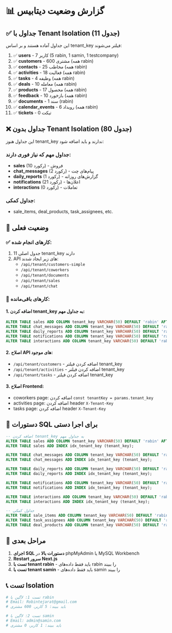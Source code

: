 # 📊 گزارش وضعیت دیتابیس

## ✅ جداول با Tenant Isolation (11 جدول)

این جداول آماده هستند و بر اساس tenant_key فیلتر می‌شوند:

1. ✅ **users** - 7 کاربر (5 rabin, 1 samin, 1 testcompany)
2. ✅ **customers** - 600 مشتری (همه rabin)
3. ✅ **contacts** - 25 مخاطب (همه rabin)
4. ✅ **activities** - 18 فعالیت (همه rabin)
5. ✅ **tasks** - 4 وظیفه (همه rabin)
6. ✅ **deals** - 10 معامله (همه rabin)
7. ✅ **products** - 17 محصول (همه rabin)
8. ✅ **feedback** - 10 بازخورد (همه rabin)
9. ✅ **documents** - 1 سند (rabin)
10. ✅ **calendar_events** - 6 رویداد (همه rabin)
11. ✅ **tickets** - 0 تیکت

## ❌ جداول بدون Tenant Isolation (80 جدول)

این جداول هنوز tenant_key ندارند و باید اضافه شود:

### جداول مهم که نیاز فوری دارند:
- **sales** (10 رکورد) - فروش
- **chat_messages** (2 رکورد) - پیام‌های چت
- **daily_reports** (1 رکورد) - گزارش‌های روزانه
- **notifications** (21 رکورد) - اعلان‌ها
- **interactions** (0 رکورد) - تعاملات

### جداول کمکی:
- sale_items, deal_products, task_assignees, etc.

## 🎯 وضعیت فعلی

### ✅ کارهای انجام شده:
1. 11 جدول اصلی tenant_key دارند
2. API های زیر ایجاد شدند:
   - `/api/tenant/customers-simple`
   - `/api/tenant/coworkers`
   - `/api/tenant/documents`
   - `/api/tenant/sales`
   - `/api/tenant/chat`

### 🔄 کارهای باقی‌مانده:

#### 1. اضافه کردن tenant_key به جداول مهم:
```sql
ALTER TABLE sales ADD COLUMN tenant_key VARCHAR(50) DEFAULT 'rabin' AFTER id;
ALTER TABLE chat_messages ADD COLUMN tenant_key VARCHAR(50) DEFAULT 'rabin' AFTER id;
ALTER TABLE daily_reports ADD COLUMN tenant_key VARCHAR(50) DEFAULT 'rabin' AFTER id;
ALTER TABLE notifications ADD COLUMN tenant_key VARCHAR(50) DEFAULT 'rabin' AFTER id;
ALTER TABLE interactions ADD COLUMN tenant_key VARCHAR(50) DEFAULT 'rabin' AFTER id;
```

#### 2. اصلاح API های موجود:
- `/api/tenant/customers` - اضافه کردن فیلتر tenant_key
- `/api/tenant/activities` - اضافه کردن فیلتر tenant_key
- `/api/tenant/tasks` - اضافه کردن فیلتر tenant_key

#### 3. اصلاح Frontend:
- coworkers page: اضافه کردن `const tenantKey = params.tenant_key`
- activities page: اضافه کردن header `X-Tenant-Key`
- tasks page: اضافه کردن header `X-Tenant-Key`

## 📝 دستورات SQL برای اجرا دستی

```sql
-- اضافه کردن tenant_key به جداول مهم
ALTER TABLE sales ADD COLUMN tenant_key VARCHAR(50) DEFAULT 'rabin' AFTER id;
ALTER TABLE sales ADD INDEX idx_tenant_key (tenant_key);

ALTER TABLE chat_messages ADD COLUMN tenant_key VARCHAR(50) DEFAULT 'rabin' AFTER id;
ALTER TABLE chat_messages ADD INDEX idx_tenant_key (tenant_key);

ALTER TABLE daily_reports ADD COLUMN tenant_key VARCHAR(50) DEFAULT 'rabin' AFTER id;
ALTER TABLE daily_reports ADD INDEX idx_tenant_key (tenant_key);

ALTER TABLE notifications ADD COLUMN tenant_key VARCHAR(50) DEFAULT 'rabin' AFTER id;
ALTER TABLE notifications ADD INDEX idx_tenant_key (tenant_key);

ALTER TABLE interactions ADD COLUMN tenant_key VARCHAR(50) DEFAULT 'rabin' AFTER id;
ALTER TABLE interactions ADD INDEX idx_tenant_key (tenant_key);

-- جداول کمکی
ALTER TABLE sale_items ADD COLUMN tenant_key VARCHAR(50) DEFAULT 'rabin' AFTER id;
ALTER TABLE task_assignees ADD COLUMN tenant_key VARCHAR(50) DEFAULT 'rabin' AFTER id;
ALTER TABLE deal_products ADD COLUMN tenant_key VARCHAR(50) DEFAULT 'rabin' AFTER id;
```

## 🚀 مراحل بعدی

1. **اجرای SQL دستورات بالا** در phpMyAdmin یا MySQL Workbench
2. **Restart سرور Next.js**
3. **تست با tenant rabin** - باید فقط داده‌های rabin را ببیند
4. **تست با tenant samin** - باید فقط داده‌های samin را ببیند

## 📞 تست Isolation

```bash
# تست 1: لاگین با rabin
# Email: Robintejarat@gmail.com
# باید ببیند: 5 کاربر، 600 مشتری

# تست 2: لاگین با samin
# Email: admin@samin.com
# باید ببیند: 1 کاربر، 0 مشتری
```
